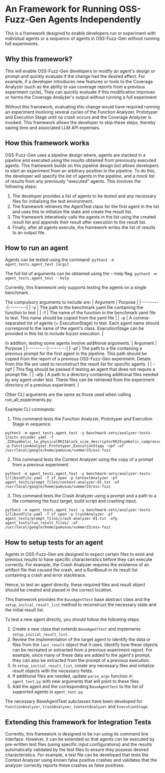 # An Framework for Running OSS-Fuzz-Gen Agents Independently

This is a framework designed to enable developers run or experiment with individual agents or a sequence of agents in OSS-Fuzz-Gen without running full experiments.

## Why this framework?
This will enable OSS-Fuzz-Gen developers to modify an agent's design or prompt and quickly evaluate if the change had the desired effect.
For example, if a developer introduces new features or tools to the Coverage Analyzer (such as the ability to use coverage reports from a previous experiment cycle), They can quickly evaluate if this modification improves or harms the Coverage Analyzer's output without running a full experiment.

Without this framework, evaluating this change would have required running an experiment involving several cycles of the Function Analyzer, Prototyper and Execution Stage until no crash occurs and the Coverage Analyzer is invoked.
This framework allows the developer to skip these steps, thereby saving time and associated LLM API expenses.

## How this framework works
OSS-Fuzz-Gen uses a pipeline design where, agents are stacked in a pipeline and executed using the results obtained from previously executed agents.
This framework builds on this pipeline design but allows developers to start an experiment from an arbitrary position in the pipeline.
To do this, the developer will specify the list of agents in the pipeline, and a mock list of results from any previously "executed" agents.
This involves the following steps:
1. The developer provides a list of agents to be tested and any necessary files for initializing the test environment.
2. The framework retrieves the AgentTest class for the first agent in the list and uses this to initialize the state and create the result list.
3. The framework interatively calls the agents in the list using the created result list and appends their result after execution to the result list.
4. Finally, after all agents execute, the framework writes the list of results to an output file.

## How to run an agent
Agents can be tested using the command:
`python3 -m agent_tests.agent_test [args]`

The full list of arguments can be obtained using the --help flag.
`python3 -m agent_tests.agent_test --help`

Currently, this framework only supports testing the agents on a single benchmark.

The compulsory arguments to include are:
| Argument | Purpose |
|----------|---------|
| -y | The path to the benchmark yaml file containing the function to test |
| -f | The name of the function in the benchmark yaml file to test. This name should be copied from the yaml file |
| -p | A comma-separated list of agents (+ ExecutionStage) to test. Each agent name should correspond to the name of the agent's class. ExecutionStage can be provided in this list to include fuzzer execution. |

In addition, testing some agents involve additional arguments.
| Argument | Purpose |
|----------|---------|
| -pf | The path to a file containing a previous prompt for the first agent in the pipeline. This path should be copied from the report of a previous OSS-Fuzz-Gen experiment. Details from this file are used to reconstruct the result list for specific agents. |
| -npf | This flag should be passed if testing an agent that does not require a prompt file. |
| -afp | A path to a directory containing additional files needed by any agent under test. These files can be retrieved from the experiment directory of a previous experiment. |

Other CLI arguments are the same as those used when calling run_all_experiments.py.

Example CLI commands:
1. This command tests the Function Analyzer, Prototyper and Execution Stage in sequence.
```
python3 -m agent_tests.agent_test -y benchmark-sets/analyzer-tests-1/astc-encoder.yaml -f _Z20symbolic_to_physicalRK21block_size_descriptorRK25symbolic_compressed_blockPh -p FunctionAnalyzer,Prototyper,ExecutionStage -npf -of /usr/local/google/home/pamusuo/summer25/oss-fuzz
```

2. This command tests the Context Analyzer using the copy of a prompt from a previous experiment.
```
python3 -m agent_tests.agent_test -y benchmark-sets/analyzer-tests-1/libsndfile.yaml -f sf_open -p ContextAnalyzer -pf agent_tests/prompt_files/context-analyzer-01.txt -of /usr/local/google/home/pamusuo/summer25/oss-fuzz
```

3. This command tests the Crash Analyzer using a prompt and a path to a file containing the fuzz target, build script and crashing input.
```
python3 -m agent_tests.agent_test -y benchmark-sets/analyzer-tests-1/libsndfile.yaml -f sf_open -p CrashAnalyzer -pf agent_tests/prompt_files/crash-analyzer-01.txt -afp agent_tests/run_result_files/ -of /usr/local/google/home/pamusuo/summer25/oss-fuzz
```

## How to setup tests for an agent

Agents in OSS-Fuzz-Gen are designed to expect certain files to exist and previous results to have specific characteristics before they can execute correctly.
For example, the Crash Analyzer requires the existence of an artifact file that caused the crash, and a RunResult in its result list containing a crash and error stacktrace.

Hence, to test an agent directly, these required files and result object should be created and placed in the correct location.

This framework provides the `BaseAgentTest` base abstract class and the `setup_initial_result_list` method to reconstruct the necessary state and the initial result list.

To test a new agent directly, you should follow the following steps:
1. Create a new class that extends `BaseAgentTest` and implements `setup_initial_result_list`.
2. Review the implementation of the target agent to identify the data or files from the `last_result` object that it uses. Identify how these objects can be recreated or extracted from a previous experiment report. For example, since many of these data are added to the agent's prompt, they can also be extracted from the prompt of a previous execution.
3. In `setup_initial_result_list`, create any necessary files and initialize result objects with the necessary fields.
4. If additional files are needed, update `parse_args` function in `agent_test.py` with new arguments that will point to these files.
5. Add the agent and the corresponding `BaseAgentTest` to the list of supported agents in `agent_test.py`.

The necessary BaseAgentTest subclasses have been developed for `FunctionAnalyzer`, `CrashAnalyzer`, `ContextAnalyzer` and `ExecutionStage`.

## Extending this framework for Integration Tests
Currently, this framework is designed to be run using its command line interface.
However, it can be extended so that agents can be executed by pre-written test files (using specific input configurations) and the results automatically validated by the test files to ensure they possess desired characteristics.
For example, a test file can be developed that tests the Context Analyzer using known false positive crashes and validates that the analyzer correctly reports these crashes as false positives.
